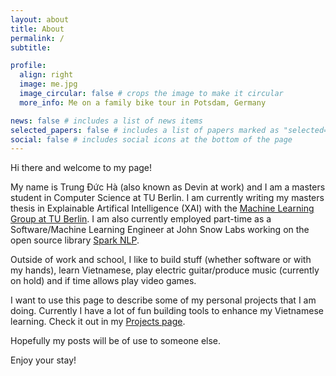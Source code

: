 ```yaml
---
layout: about
title: About
permalink: /
subtitle:

profile:
  align: right
  image: me.jpg
  image_circular: false # crops the image to make it circular
  more_info: Me on a family bike tour in Potsdam, Germany

news: false # includes a list of news items
selected_papers: false # includes a list of papers marked as "selected={true}"
social: false # includes social icons at the bottom of the page
---
```


Hi there and welcome to my page!

My name is Trung Đức Hà (also known as Devin at work) and I am a masters student in Computer Science at TU Berlin. I am currently writing my masters thesis in Explainable Artifical Intelligence (XAI) with the [Machine Learning Group at TU Berlin](https://web.ml.tu-berlin.de/). I am also currently employed part-time as a Software/Machine Learning Engineer at John Snow Labs working on the open source library [Spark NLP](https://sparknlp.org/).

Outside of work and school, I like to build stuff (whether software or with my hands), learn Vietnamese, play electric guitar/produce music (currently on hold) and if time allows play video games.

I want to use this page to describe some of my personal projects that I am doing. Currently I have a lot of fun building tools to enhance my Vietnamese learning. Check it out in my [Projects page](/projects).

Hopefully my posts will be of use to someone else.

Enjoy your stay!

<!-- Write your biography here. Tell the world about yourself. Link to your favorite [subreddit](http://reddit.com). You can put a picture in, too. The code is already in, just name your picture `prof_pic.jpg` and put it in the `img/` folder.

Put your address / P.O. box / other info right below your picture. You can also disable any of these elements by editing `profile` property of the YAML header of your `_pages/about.md`. Edit `_bibliography/papers.bib` and Jekyll will render your [publications page](/al-folio/publications/) automatically.

Link to your social media connections, too. This theme is set up to use [Font Awesome icons](https://fontawesome.com/) and [Academicons](https://jpswalsh.github.io/academicons/), like the ones below. Add your Facebook, Twitter, LinkedIn, Google Scholar, or just disable all of them. -->
